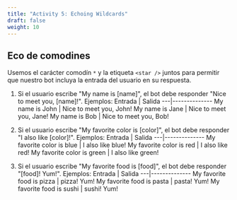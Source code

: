 ```yaml
---
title: "Activity 5: Echoing Wildcards"
draft: false
weight: 10
---
```


## Eco de comodines
Usemos el carácter comodín ```*``` y la etiqueta ```<star />``` juntos para permitir que nuestro bot incluya la entrada del usuario en su respuesta.

1. Si el usuario escribe "My name is [name]", el bot debe responder "Nice to meet you, [name]!".
Ejemplos:
Entrada | Salida
---|--------------
My name is John | Nice to meet you, John!
My name is Jane | Nice to meet you, Jane!
My name is Bob | Nice to meet you, Bob!

2. Si el usuario escribe "My favorite color is [color]", el bot debe responder "I also like [color]!".
Ejemplos:
Entrada | Salida
---|--------------
My favorite color is blue | I also like blue!
My favorite color is red | I also like red!
My favorite color is green | I also like green!

3. Si el usuario escribe "My favorite food is [food]", el bot debe responder "[food]! Yum!".
Ejemplos:
Entrada | Salida
---|--------------
My favorite food is pizza | pizza! Yum!
My favorite food is pasta | pasta! Yum!
My favorite food is sushi | sushi! Yum!